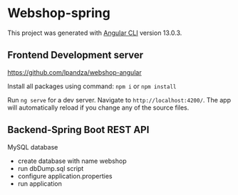 # Webshop-spring

This project was generated with [Angular CLI](https://github.com/angular/angular-cli) version 13.0.3.

## Frontend Development server

https://github.com/lpandza/webshop-angular

Install all packages using command: `npm i` or `npm install`

Run `ng serve` for a dev server. Navigate to `http://localhost:4200/`. The app will automatically reload if you change any of the source files.

## Backend-Spring Boot REST API

MySQL database

* create database with name webshop
* run dbDump.sql script
* configure application.properties
* run application





